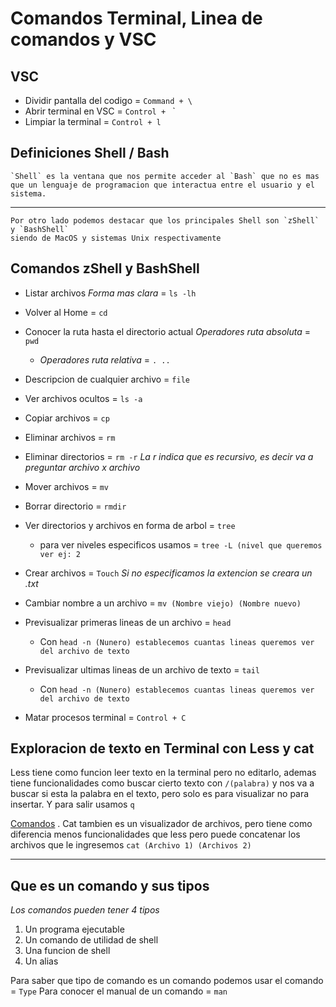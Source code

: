 # Comandos Terminal, Linea de comandos y VSC

## VSC


- Dividir pantalla del codigo = `Command + \`
- Abrir terminal en VSC = `Control + ` `
- Limpiar la terminal = `Control + l`

## Definiciones Shell / Bash 


```
`Shell` es la ventana que nos permite acceder al `Bash` que no es mas que un lenguaje de programacion que interactua entre el usuario y el sistema.
```
* * * 

```
Por otro lado podemos destacar que los principales Shell son `zShell` y `BashShell`
siendo de MacOS y sistemas Unix respectivamente
```

## Comandos zShell y BashShell


- Listar archivos *Forma mas clara* = `ls -lh`
- Volver al Home = `cd`
- Conocer la ruta hasta el directorio actual *Operadores ruta absoluta* = `pwd`
    - *Operadores ruta relativa* = `. ..`

- Descripcion de cualquier archivo = `file`
- Ver archivos ocultos = `ls -a`
- Copiar archivos = `cp`
- Eliminar archivos = `rm` 
- Eliminar directorios = `rm -r` *La r indica que es recursivo, es decir va a preguntar archivo x archivo*
- Mover archivos = `mv`
- Borrar directorio = `rmdir`
- Ver directorios y archivos en forma de arbol = `tree`
    - para ver niveles especificos usamos = `tree -L (nivel que queremos ver ej: 2`
- Crear archivos = `Touch` *Si no especificamos la extencion se creara un .txt*
- Cambiar nombre a un archivo = `mv (Nombre viejo) (Nombre nuevo)`
- Previsualizar primeras lineas de un archivo = `head`
    - Con `head -n (Nunero) establecemos cuantas lineas queremos ver del archivo de texto`
- Previsualizar ultimas lineas de un archivo de texto = `tail`
    - Con `head -n (Nunero) establecemos cuantas lineas queremos ver del archivo de texto`
- Matar procesos terminal = `Control + C`

## Exploracion de texto en Terminal con Less y cat

Less tiene como funcion leer texto en la terminal pero no editarlo, ademas tiene funcionalidades como buscar cierto texto con `/(palabra)` y nos va a buscar si esta la palabra en el texto, pero solo es para visualizar no para insertar. Y para salir usamos `q`

[Comandos](https://victorhckinthefreeworld.com/2022/06/30/algunos-trucos-utiles-de-uso-del-paginador-less/)
.
Cat tambien es un visualizador de archivos, pero tiene como diferencia menos funcionalidades que less pero puede concatenar los archivos que le ingresemos `cat (Archivo 1) (Archivos 2)` 

* * *

## Que es un comando y sus tipos

*Los comandos pueden tener 4 tipos*

1. Un programa ejecutable
2. Un comando de utilidad de shell
3. Una funcion de shell
4. Un alias 

Para saber que tipo de comando es un comando podemos usar el comando = `Type`
Para conocer el manual de un comando = `man`
